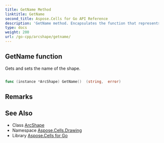 ```yaml
---
title: GetName Method 
linktitle: GetName
second_title: Aspose.Cells for Go API Reference
description: 'GetName method. Encapsulates the function that represents getname in Go.'
type: docs
weight: 200
url: /go-cpp/arcshape/getname/
---
```


## GetName function

Gets and sets the name of the shape.

```go

func (instance *ArcShape) GetName()  (string,  error) 

```

## Remarks


## See Also

* Class [ArcShape](../)
* Namespace [Aspose.Cells.Drawing](../../)
* Library [Aspose.Cells for Go](../../../)
